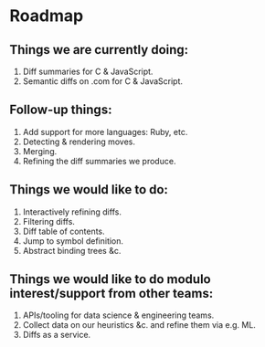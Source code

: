 # Roadmap

## Things we are currently doing:

1. Diff summaries for C & JavaScript.
2. Semantic diffs on .com for C & JavaScript.

## Follow-up things:

1. Add support for more languages: Ruby, etc.
2. Detecting & rendering moves.
3. Merging.
4. Refining the diff summaries we produce.

## Things we would like to do:

1. Interactively refining diffs.
2. Filtering diffs.
3. Diff table of contents.
4. Jump to symbol definition.
5. Abstract binding trees &c.

## Things we would like to do modulo interest/support from other teams:

1. APIs/tooling for data science & engineering teams.
2. Collect data on our heuristics &c. and refine them via e.g. ML.
3. Diffs as a service.
